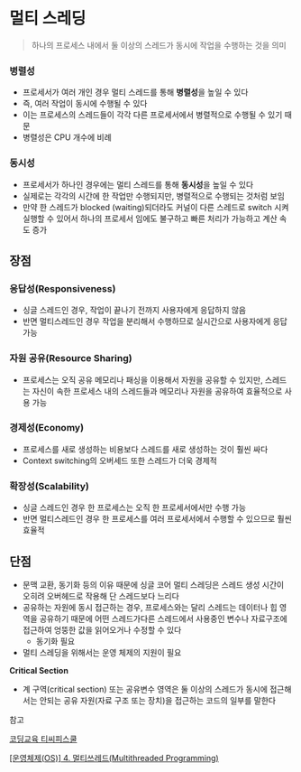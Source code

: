 # 멀티 스레딩

> 하나의 프로세스 내에서 둘 이상의 스레드가 동시에 작업을 수행하는 것을 의미
> 

### 병렬성

- 프로세서가 여러 개인 경우 멀티 스레드를 통해 **병렬성**을 높일 수 있다
- 즉, 여러 작업이 동시에 수행될 수 있다
- 이는 프로세스의 스레드들이 각각 다른 프로세서에서 병렬적으로 수행될 수 있기 때문
- 병렬성은 CPU 개수에 비례

### 동시성

- 프로세서가 하나인 경우에는 멀티 스레드를 통해 **동시성**을 높일 수 있다
- 실제로는 각각의 시간에 한 작업만 수행되지만, 병렬적으로 수행되는 것처럼 보임
- 만약 한 스레드가 blocked (waiting)되더라도 커널이 다른 스레드로 switch 시켜 실행할 수 있어서 하나의 프로세서 임에도 불구하고 빠른 처리가 가능하고 계산 속도 증가

## 장점

### 응답성(Responsiveness)

- 싱글 스레드인 경우, 작업이 끝나기 전까지 사용자에게 응답하지 않음
- 반면 멀티스레드인 경우 작업을 분리해서 수행하므로 실시간으로 사용자에게 응답 가능

### 자원 공유(Resource Sharing)

- 프로세스는 오직 공유 메모리나 패싱을 이용해서 자원을 공유할 수 있지만, 스레드는 자신이 속한 프로세스 내의 스레드들과 메모리나 자원을 공유하여 효율적으로 사용 가능

### 경제성(Economy)

- 프로세스를 새로 생성하는 비용보다 스레드를 새로 생성하는 것이 훨씬 싸다
- Context switching의 오버세드 또한 스레드가 더욱 경제적

### 확장성(Scalability)

- 싱글 스레드인 경우 한 프로세스는 오직 한 프로세서에서만 수행 가능
- 반면 멀티스레드인 경우 한 프로세스를 여러 프로세서에서 수행할 수 있으므로 훨씬 효율적

## 단점

- 문맥 교환, 동기화 등의 이유 때문에 싱글 코어 멀티 스레딩은 스레드 생성 시간이 오히려 오버헤드로 작용해 단 스레드보다 느리다
- 공유하는 자원에 동시 접근하는 경우, 프로세스와는 달리 스레드는 데이터나 힙 영역을 공유하기 때문에 어떤 스레드가다른 스레드에서 사용중인 변수나 자료구조에 접근하여 엉뚱한 값을 읽어오거나 수정할 수 있다
    - 동기화 필요
- 멀티 스레딩을 위해서는 운영 체제의 지원이 필요

**Critical Section**

- 계 구역(critical section) 또는 공유변수 영역은 둘 이상의 스레드가 동시에 접근해서는 안되는 공유 자원(자료 구조 또는 장치)을 접근하는 코드의 일부를 말한다



참고

[코딩교육 티씨피스쿨](http://www.tcpschool.com/java/java_thread_multi)

[[운영체제(OS)] 4. 멀티쓰레드(Multithreaded Programming)](https://rebro.kr/174)
